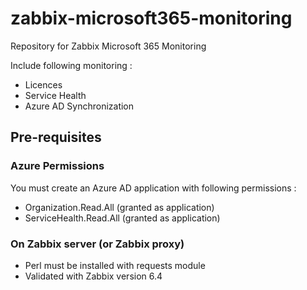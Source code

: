 # zabbix-microsoft365-monitoring

Repository for Zabbix Microsoft 365 Monitoring

Include following monitoring :
* Licences
* Service Health
* Azure AD Synchronization

## Pre-requisites

### Azure Permissions

You must create an Azure AD application with following permissions :
* Organization.Read.All (granted as application)
* ServiceHealth.Read.All (granted as application)

### On Zabbix server (or Zabbix proxy)

* Perl must be installed with requests module
* Validated with Zabbix version 6.4